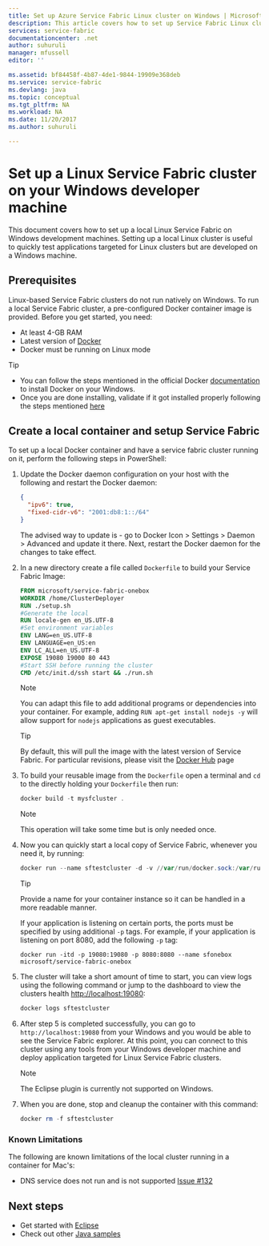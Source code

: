 ```yaml
---
title: Set up Azure Service Fabric Linux cluster on Windows | Microsoft Docs
description: This article covers how to set up Service Fabric Linux clusters running on Windows development machines. This is particularly useful for cross platform development.  
services: service-fabric
documentationcenter: .net
author: suhuruli
manager: mfussell
editor: ''

ms.assetid: bf84458f-4b87-4de1-9844-19909e368deb
ms.service: service-fabric
ms.devlang: java
ms.topic: conceptual
ms.tgt_pltfrm: NA
ms.workload: NA
ms.date: 11/20/2017
ms.author: suhuruli

---
```

# Set up a Linux Service Fabric cluster on your Windows developer machine

This document covers how to set up a local Linux Service Fabric on Windows development machines. Setting up a local Linux cluster is useful to quickly test applications targeted for Linux clusters but are developed on a Windows machine.

## Prerequisites
Linux-based Service Fabric clusters do not run natively on Windows. To run a local Service Fabric cluster, a pre-configured Docker container image is provided. Before you get started, you need:

* At least 4-GB RAM
* Latest version of [Docker](https://store.docker.com/editions/community/docker-ce-desktop-windows)
* Docker must be running on Linux mode

>[!TIP]
> * You can follow the steps mentioned in the official Docker [documentation](https://store.docker.com/editions/community/docker-ce-desktop-windows/plans/docker-ce-desktop-windows-tier?tab=instructions) to install Docker on your Windows. 
> * Once you are done installing, validate if it got installed properly following the steps mentioned [here](https://docs.docker.com/docker-for-windows/#check-versions-of-docker-engine-compose-and-machine)


## Create a local container and setup Service Fabric
To set up a local Docker container and have a service fabric cluster running on it, perform the following steps in PowerShell:


1. Update the Docker daemon configuration on your host with the following and restart the Docker daemon: 

    ```json
    {
      "ipv6": true,
      "fixed-cidr-v6": "2001:db8:1::/64"
    }
    ```
    The advised way to update is - go to Docker Icon > Settings > Daemon > Advanced and update it there. Next, restart the Docker daemon for the changes to take effect. 

2. In a new directory create a file called `Dockerfile` to build your Service Fabric Image:

    ```dockerfile
    FROM microsoft/service-fabric-onebox
    WORKDIR /home/ClusterDeployer
    RUN ./setup.sh
    #Generate the local
    RUN locale-gen en_US.UTF-8
    #Set environment variables
    ENV LANG=en_US.UTF-8
    ENV LANGUAGE=en_US:en
    ENV LC_ALL=en_US.UTF-8
    EXPOSE 19080 19000 80 443
    #Start SSH before running the cluster
    CMD /etc/init.d/ssh start && ./run.sh
    ```

    >[!NOTE]
    >You can adapt this file to add additional programs or dependencies into your container.
    >For example, adding `RUN apt-get install nodejs -y` will allow support for `nodejs` applications as guest executables.
    
    >[!TIP]
    > By default, this will pull the image with the latest version of Service Fabric. For particular revisions, please visit the [Docker Hub](https://hub.docker.com/r/microsoft/service-fabric-onebox/) page

3. To build your reusable image from the `Dockerfile` open a terminal and `cd` to the directly holding your `Dockerfile` then run:

    ```powershell 
    docker build -t mysfcluster .
    ```
    
    >[!NOTE]
    >This operation will take some time but is only needed once.

4. Now you can quickly start a local copy of Service Fabric, whenever you need it, by running:

    ```powershell 
    docker run --name sftestcluster -d -v //var/run/docker.sock:/var/run/docker.sock -p 19080:19080 -p 19000:19000 -p 25100-25200:25100-25200 mysfcluster
    ```

    >[!TIP]
    >Provide a name for your container instance so it can be handled in a more readable manner. 
    >
    >If your application is listening on certain ports, the ports must be specified by using additional `-p` tags. For example, if your application is listening on port 8080, add the following `-p` tag:
    >
    >`docker run -itd -p 19080:19080 -p 8080:8080 --name sfonebox microsoft/service-fabric-onebox`
    >

5. The cluster will take a short amount of time to start, you can view logs using the following command or jump to the dashboard to view the clusters health [http://localhost:19080](http://localhost:19080):

    ```powershell 
    docker logs sftestcluster
    ```

6. After step 5 is completed successfully, you can go to ``http://localhost:19080`` from your Windows and you would be able to see the Service Fabric explorer. At this point, you can connect to this cluster using any tools from your Windows developer machine and deploy application targeted for Linux Service Fabric clusters. 

    > [!NOTE]
    > The Eclipse plugin is currently not supported on Windows. 

7. When you are done, stop and cleanup the container with this command:

    ```powershell 
    docker rm -f sftestcluster
    ```

### Known Limitations 
 
 The following are known limitations of the local cluster running in a container for Mac's: 
 
 * DNS service does not run and is not supported [Issue #132](https://github.com/Microsoft/service-fabric/issues/132)

## Next steps
* Get started with [Eclipse](https://docs.microsoft.com/azure/service-fabric/service-fabric-get-started-eclipse)
* Check out other [Java samples](https://github.com/Azure-Samples/service-fabric-java-getting-started)


<!-- Image references -->

[publishdialog]: ./media/service-fabric-manage-multiple-environment-app-configuration/publish-dialog-choose-app-config.png
[app-parameters-solution-explorer]:./media/service-fabric-manage-multiple-environment-app-configuration/app-parameters-in-solution-explorer.png
